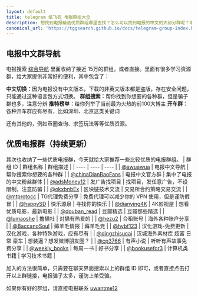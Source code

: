 ```yaml
---
layout: default
title: telegram 纸飞机 电报群组大全
description: 想找到电报精选优质群组哪里去找？怎么可以找到电报的中文的大部分群呢？电报的优质群推荐哪些？你可以来这里，帮你找到你想要的群。
canonical_url: 'https://tggsearch.github.io/docs/telegram-group-index.html'
---
```

## 电报中文群导航
电报搜索 [综合导航](https://t.me/awuawua) 里面收纳了接近 15万的群组，或者直接。里面有很多学习资源群，给大家提供非常好的便利，其中包含了：

<b>中文切换：</b>因为电报没有中文版本，下载的非英文版本都是盗版，存在安全问题，只能通过这种语言包方式切换。
<b>群组搜索：</b>帮你找到你想要的各种群，但是骗子群也多，注意分辨
<b>推特榜单：</b>给你列举了当前最为火热的前100大博主
<b>开车群：</b>各种开车群应有尽有，比如深圳、北京这类关键词

还有其他的，例如币圈查询、求签玩法等等优质资源。

## 优质电报群（持续更新）
其次也收纳了一些优质电报群，今天就给大家推荐一些比较优质的电报群组。
|  群组 ID   | 	群组名称  | 群组描述  |
|  ----  | ----  | ----  |
| [@awuawua](https://t.me/awuawua)  | 电报中文导航 | 帮你搜索你想要的各种群 |
| [@chinaDianBaoFans]((https://t.me/chinaDianBaoFans))  | 电报中文官方群 | 集中了电报的中文粉丝群体 |
| [@adsMoney12](https://t.me/adsMoney12)  | 发广告找项目 | 找项目，发任意广告，不设限制，注意防骗 |
| [@okxbnbEx](https://t.me/okxbnbEx) | 区块链技术交流 | 交易所合约策略交易交流 |
| [@mtprotocc](https://t.me/mtprotocc)  | TG代理免费分享 | 免费代理可以减少你的 VPN 使用，但是谨防假冒 |
| [@happySD](https://t.me/happySD)  | 快乐源泉 | 寻找你的快乐 |
| [@dianying4K](https://t.me/dianying4K)  | 4K影视屋 | 想看优质电影，最新电影 |
| [@douban_read](https://t.me/douban_read) | 豆瓣精选 | 豆瓣那些精选 |
| [@lumaoshe](https://t.me/lumaoshe)  | 	撸猫社 | 对猫有热爱的 |
| [@hezu2](https://t.me/hezu2) | 合租账号 | 海外各种账户分享 |
| [@BaccanoSoul](https://t.me/BaccanoSoul) | 薅羊毛情报 | 薅羊毛党 |
| [@hybf123](https://t.me/hybf123) | 汉化游戏-免费更新 | 汉化游戏，各种特殊游戏，应有尽有 |
| [@dingzhisucai](https://t.me/dingzhisucai) | 汉城海外素材库 炫富 日常 ️豪车 | 想装逼？想发微博朋友圈？ |
| [@cp3766](https://t.me/cp3766) | 有声小说 | 听听有声故事免费分享 |
| [@weekly_books](https://t.me/weekly_books) | 每周一书 | 好书分享 |
| [@bookusefor3](https://t.me/bookusefor3) | 计算机类书籍 | 学习技术书籍 |

 加入的方法很简单，只需要在聊天界面搜索以上的群组 ID 即可，或者直接点击打开以上群链接，电报骗子太多，谨防上单受骗。

 如果你有好的群组，请直接电报联系 [uwantme12](https://t.me/uwantme12)